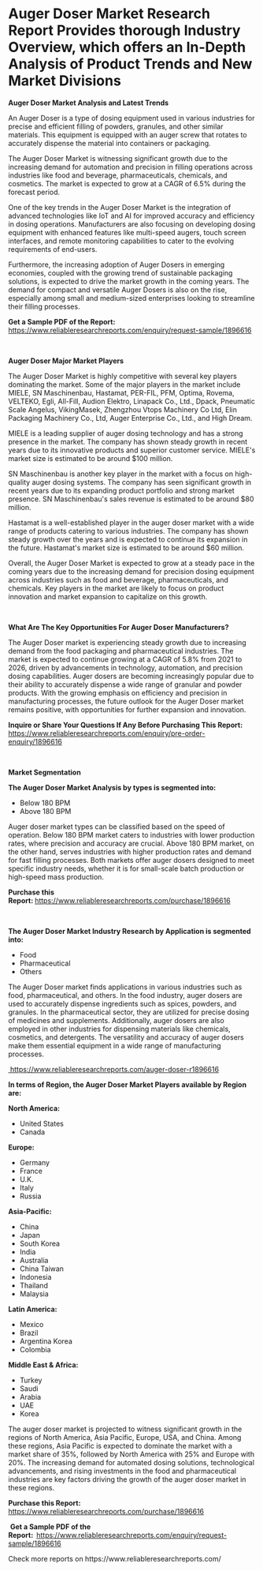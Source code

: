 <p><h1>Auger Doser Market Research Report Provides thorough Industry Overview, which offers an In-Depth Analysis of Product Trends and New Market Divisions</h1></p><p><strong>Auger Doser Market Analysis and Latest Trends</strong></p>
<p><p>An Auger Doser is a type of dosing equipment used in various industries for precise and efficient filling of powders, granules, and other similar materials. This equipment is equipped with an auger screw that rotates to accurately dispense the material into containers or packaging.</p><p>The Auger Doser Market is witnessing significant growth due to the increasing demand for automation and precision in filling operations across industries like food and beverage, pharmaceuticals, chemicals, and cosmetics. The market is expected to grow at a CAGR of 6.5% during the forecast period.</p><p>One of the key trends in the Auger Doser Market is the integration of advanced technologies like IoT and AI for improved accuracy and efficiency in dosing operations. Manufacturers are also focusing on developing dosing equipment with enhanced features like multi-speed augers, touch screen interfaces, and remote monitoring capabilities to cater to the evolving requirements of end-users.</p><p>Furthermore, the increasing adoption of Auger Dosers in emerging economies, coupled with the growing trend of sustainable packaging solutions, is expected to drive the market growth in the coming years. The demand for compact and versatile Auger Dosers is also on the rise, especially among small and medium-sized enterprises looking to streamline their filling processes.</p></p>
<p><strong>Get a Sample PDF of the Report:&nbsp;</strong> <a href="https://www.reliableresearchreports.com/enquiry/request-sample/1896616">https://www.reliableresearchreports.com/enquiry/request-sample/1896616</a></p>
<p>&nbsp;</p>
<p><strong>Auger Doser Major Market Players</strong></p>
<p><p>The Auger Doser Market is highly competitive with several key players dominating the market. Some of the major players in the market include MIELE, SN Maschinenbau, Hastamat, PER-FIL, PFM, Optima, Rovema, VELTEKO, Egli, All-Fill, Audion Elektro, Linapack Co., Ltd., Dpack, Pneumatic Scale Angelus, VikingMasek, Zhengzhou Vtops Machinery Co Ltd, Elin Packaging Machinery Co., Ltd, Auger Enterprise Co., Ltd., and High Dream.</p><p>MIELE is a leading supplier of auger dosing technology and has a strong presence in the market. The company has shown steady growth in recent years due to its innovative products and superior customer service. MIELE's market size is estimated to be around $100 million.</p><p>SN Maschinenbau is another key player in the market with a focus on high-quality auger dosing systems. The company has seen significant growth in recent years due to its expanding product portfolio and strong market presence. SN Maschinenbau's sales revenue is estimated to be around $80 million.</p><p>Hastamat is a well-established player in the auger doser market with a wide range of products catering to various industries. The company has shown steady growth over the years and is expected to continue its expansion in the future. Hastamat's market size is estimated to be around $60 million.</p><p>Overall, the Auger Doser Market is expected to grow at a steady pace in the coming years due to the increasing demand for precision dosing equipment across industries such as food and beverage, pharmaceuticals, and chemicals. Key players in the market are likely to focus on product innovation and market expansion to capitalize on this growth.</p></p>
<p>&nbsp;</p>
<p><strong>What Are The Key Opportunities For Auger Doser Manufacturers?</strong></p>
<p><p>The Auger Doser market is experiencing steady growth due to increasing demand from the food packaging and pharmaceutical industries. The market is expected to continue growing at a CAGR of 5.8% from 2021 to 2026, driven by advancements in technology, automation, and precision dosing capabilities. Auger dosers are becoming increasingly popular due to their ability to accurately dispense a wide range of granular and powder products. With the growing emphasis on efficiency and precision in manufacturing processes, the future outlook for the Auger Doser market remains positive, with opportunities for further expansion and innovation.</p></p>
<p><strong>Inquire or Share Your Questions If Any Before Purchasing This Report:</strong> <a href="https://www.reliableresearchreports.com/enquiry/pre-order-enquiry/1896616">https://www.reliableresearchreports.com/enquiry/pre-order-enquiry/1896616</a></p>
<p>&nbsp;</p>
<p><strong>Market Segmentation</strong></p>
<p><strong>The Auger Doser Market Analysis by types is segmented into:</strong></p>
<p><ul><li>Below 180 BPM</li><li>Above 180 BPM</li></ul></p>
<p><p>Auger doser market types can be classified based on the speed of operation. Below 180 BPM market caters to industries with lower production rates, where precision and accuracy are crucial. Above 180 BPM market, on the other hand, serves industries with higher production rates and demand for fast filling processes. Both markets offer auger dosers designed to meet specific industry needs, whether it is for small-scale batch production or high-speed mass production.</p></p>
<p><strong>Purchase this Report:&nbsp;</strong><a href="https://www.reliableresearchreports.com/purchase/1896616">https://www.reliableresearchreports.com/purchase/1896616</a></p>
<p>&nbsp;</p>
<p><strong>The Auger Doser Market Industry Research by Application is segmented into:</strong></p>
<p><ul><li>Food</li><li>Pharmaceutical</li><li>Others</li></ul></p>
<p><p>The Auger Doser market finds applications in various industries such as food, pharmaceutical, and others. In the food industry, auger dosers are used to accurately dispense ingredients such as spices, powders, and granules. In the pharmaceutical sector, they are utilized for precise dosing of medicines and supplements. Additionally, auger dosers are also employed in other industries for dispensing materials like chemicals, cosmetics, and detergents. The versatility and accuracy of auger dosers make them essential equipment in a wide range of manufacturing processes.</p></p>
<p><a href="https://www.reliableresearchreports.com/auger-doser-r1896616">&nbsp;https://www.reliableresearchreports.com/auger-doser-r1896616</a></p>
<p><strong>In terms of Region, the Auger Doser Market Players available by Region are:</strong></p>
<p>
    <p> <strong> North America: </strong>
        <ul>
            <li>United States</li>
            <li>Canada</li>
        </ul>
        </p> 
    <p> <strong> Europe: </strong>
        <ul>
            <li>Germany</li>
            <li>France</li>
            <li>U.K.</li>
            <li>Italy</li>
            <li>Russia</li>
        </ul>
        </p> 
    <p> <strong> Asia-Pacific: </strong>
        <ul>
            <li>China</li>
            <li>Japan</li>
            <li>South Korea</li>
            <li>India</li>
            <li>Australia</li>
            <li>China Taiwan</li>
            <li>Indonesia</li>
            <li>Thailand</li>
            <li>Malaysia</li>
        </ul>
        </p> 
    <p> <strong> Latin America: </strong>
        <ul>
            <li>Mexico</li>
            <li>Brazil</li>
            <li>Argentina Korea</li>
            <li>Colombia</li>
        </ul>
        </p> 
    <p> <strong> Middle East & Africa: </strong>
        <ul>
            <li>Turkey</li>
            <li>Saudi</li>
            <li>Arabia</li>
            <li>UAE</li>
            <li>Korea</li>
        </ul>
    </p>
    </p>
<p><p>The auger doser market is projected to witness significant growth in the regions of North America, Asia Pacific, Europe, USA, and China. Among these regions, Asia Pacific is expected to dominate the market with a market share of 35%, followed by North America with 25% and Europe with 20%. The increasing demand for automated dosing solutions, technological advancements, and rising investments in the food and pharmaceutical industries are key factors driving the growth of the auger doser market in these regions.</p></p>
<p><strong>Purchase this Report: </strong><a href="https://www.reliableresearchreports.com/purchase/1896616">https://www.reliableresearchreports.com/purchase/1896616</a></p>
<p>&nbsp;<strong>Get a Sample PDF of the Report:&nbsp;&nbsp;</strong><a href="https://www.reliableresearchreports.com/enquiry/request-sample/1896616">https://www.reliableresearchreports.com/enquiry/request-sample/1896616</a></p>
<p><strong></strong></p>
<p>Check more reports on https://www.reliableresearchreports.com/</p>